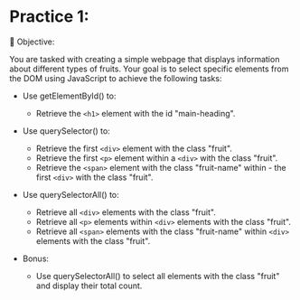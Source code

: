 # Practice 1:

🚀 Objective:

You are tasked with creating a simple webpage that displays information about different types of fruits. Your goal is to select specific elements from the DOM using JavaScript to achieve the following tasks:

- Use getElementById() to:
  - Retrieve the `<h1>` element with the id "main-heading".
- Use querySelector() to:

  - Retrieve the first `<div>` element with the class "fruit".
  - Retrieve the first `<p>` element within a `<div>` with the class "fruit".
  - Retrieve the `<span>` element with the class "fruit-name" within - the first `<div>` with the class "fruit".

- Use querySelectorAll() to:

  - Retrieve all `<div>` elements with the class "fruit".
  - Retrieve all `<p>` elements within `<div>` elements with the class "fruit".
  - Retrieve all `<span>` elements with the class "fruit-name" within `<div>` elements with the class "fruit".

- Bonus:
  - Use querySelectorAll() to select all elements with the class "fruit" and display their total count.
